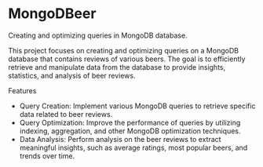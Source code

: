 # MongoDBeer
 Creating and optimizing queries in MongoDB database.
 
This project focuses on creating and optimizing queries on a MongoDB database that contains reviews of various beers. The goal is to efficiently retrieve and manipulate data from the database to provide insights, statistics, and analysis of beer reviews.

Features
 - Query Creation: Implement various MongoDB queries to retrieve specific data related to beer reviews.
 - Query Optimization: Improve the performance of queries by utilizing indexing, aggregation, and other MongoDB optimization techniques.
 - Data Analysis: Perform analysis on the beer reviews to extract meaningful insights, such as average ratings, most popular beers, and trends over time.
